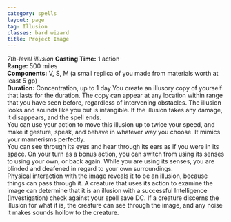 ```yaml
---
category: spells
layout: page
tag: Illusion
classes: bard wizard
title: Project Image
---
```


_7th-level illusion_ **Casting Time:** 1 action    
**Range:** 500 miles    
**Components:** V, S, M (a small replica of you made from materials worth at least 5 gp)    
**Duration:** Concentration, up to 1 day You create an illusory copy of yourself that lasts for the duration. The copy can appear at any location within range that you have seen before, regardless of intervening obstacles. The illusion looks and sounds like you but is intangible. If the illusion takes any damage, it disappears, and the spell ends.    
You can use your action to move this illusion up to twice your speed, and make it gesture, speak, and behave in whatever way you choose. It mimics your mannerisms perfectly.    
You can see through its eyes and hear through its ears as if you were in its space. On your turn as a bonus action, you can switch from using its senses to using your own, or back again. While you are using its senses, you are blinded and deafened in regard to your own surroundings.    
Physical interaction with the image reveals it to be an illusion, because things can pass through it. A creature that uses its action to examine the image can determine that it is an illusion with a successful Intelligence (Investigation) check against your spell save DC. If a creature discerns the illusion for what it is, the creature can see through the image, and any noise it makes sounds hollow to the creature. 